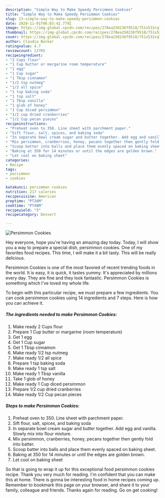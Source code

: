 ```yaml
---
description: "Simple Way to Make Speedy Persimmon Cookies"
title: "Simple Way to Make Speedy Persimmon Cookies"
slug: 13-simple-way-to-make-speedy-persimmon-cookies
date: 2020-11-01T06:03:42.779Z
image: https://img-global.cpcdn.com/recipes/278ea250236f9518/751x532cq70/persimmon-cookies-recipe-main-photo.jpg
thumbnail: https://img-global.cpcdn.com/recipes/278ea250236f9518/751x532cq70/persimmon-cookies-recipe-main-photo.jpg
cover: https://img-global.cpcdn.com/recipes/278ea250236f9518/751x532cq70/persimmon-cookies-recipe-main-photo.jpg
author: Claudia Becker
ratingvalue: 4.7
reviewcount: 13705
recipeingredient:
- "2 Cups flour"
- "1 Cup butter or margarine room temperature"
- "1 egg"
- "1 Cup sugar"
- "1 Tbsp cinnamon"
- "1/2 tsp nutmeg"
- "1/2 all spice"
- "1 tsp baking soda"
- "1 tsp salt"
- "1 Tbsp vanilla"
- "1 glob of honey"
- "1 Cup diced persimmon"
- "1/2 cup dried cranberries"
- "1/2 Cup pecan pieces"
recipeinstructions:
- "Preheat oven to 350. Line sheet with parchment paper."
- "Sift flour, salt, spices, and baking soda"
- "In separate bowl cream sugar and butter together. Add egg and vanilla. Slowly mix into flour mixture."
- "Mix persimmon, cranberries, honey, pecans together then gently fold into batter."
- "Scoop batter into balls and place them evenly spaced on baking sheet."
- "Baking at 350 for 14 minutes or until the edges are golden brown."
- "Let cool on baking sheet"
categories:
- Recipe
tags:
- persimmon
- cookies

katakunci: persimmon cookies 
nutrition: 217 calories
recipecuisine: American
preptime: "PT26M"
cooktime: "PT48M"
recipeyield: "3"
recipecategory: Dessert

---
```



![Persimmon Cookies](https://img-global.cpcdn.com/recipes/278ea250236f9518/751x532cq70/persimmon-cookies-recipe-main-photo.jpg)

Hey everyone, hope you're having an amazing day today. Today, I will show you a way to prepare a special dish, persimmon cookies. One of my favorites food recipes. This time, I will make it a bit tasty. This will be really delicious.

Persimmon Cookies is one of the most favored of recent trending foods in the world. It is easy, it is quick, it tastes yummy. It's appreciated by millions every day. They are fine and they look fantastic. Persimmon Cookies is something which I've loved my whole life.




To begin with this particular recipe, we must prepare a few ingredients. You can cook persimmon cookies using 14 ingredients and 7 steps. Here is how you can achieve it.

<!--inarticleads1-->

##### The ingredients needed to make Persimmon Cookies:

1. Make ready 2 Cups flour
1. Prepare 1 Cup butter or margarine (room temperature)
1. Get 1 egg
1. Get 1 Cup sugar
1. Get 1 Tbsp cinnamon
1. Make ready 1/2 tsp nutmeg
1. Make ready 1/2 all spice
1. Prepare 1 tsp baking soda
1. Make ready 1 tsp salt
1. Make ready 1 Tbsp vanilla
1. Take 1 glob of honey
1. Make ready 1 Cup diced persimmon
1. Prepare 1/2 cup dried cranberries
1. Make ready 1/2 Cup pecan pieces




<!--inarticleads2-->

##### Steps to make Persimmon Cookies:

1. Preheat oven to 350. Line sheet with parchment paper.
1. Sift flour, salt, spices, and baking soda
1. In separate bowl cream sugar and butter together. Add egg and vanilla. Slowly mix into flour mixture.
1. Mix persimmon, cranberries, honey, pecans together then gently fold into batter.
1. Scoop batter into balls and place them evenly spaced on baking sheet.
1. Baking at 350 for 14 minutes or until the edges are golden brown.
1. Let cool on baking sheet




So that is going to wrap it up for this exceptional food persimmon cookies recipe. Thank you very much for reading. I'm confident that you can make this at home. There is gonna be interesting food in home recipes coming up. Remember to bookmark this page on your browser, and share it to your family, colleague and friends. Thanks again for reading. Go on get cooking!

